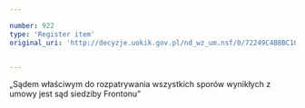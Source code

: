 ```yaml
---

number: 922
type: 'Register item'
original_uri: 'http://decyzje.uokik.gov.pl/nd_wz_um.nsf/0/72249C4BBBC108DBC12572DD00329746?OpenDocument'


---
```


„Sądem właściwym do rozpatrywania wszystkich sporów wynikłych z umowy jest sąd siedziby Frontonu”
